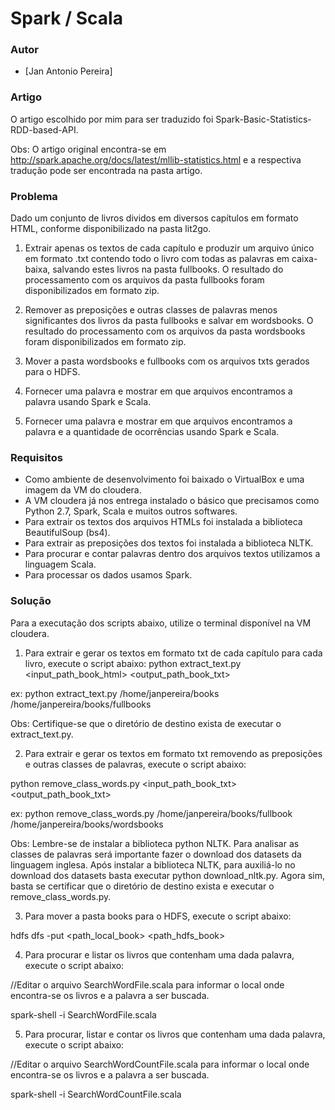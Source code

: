 # Spark / Scala

### Autor

  - [Jan Antonio Pereira]

### Artigo

O artigo escolhido por mim para ser traduzido foi Spark-Basic-Statistics-RDD-based-API.

Obs: O artigo original encontra-se em http://spark.apache.org/docs/latest/mllib-statistics.html e a respectiva tradução pode ser encontrada na pasta artigo.

### Problema

Dado um conjunto de livros dividos em diversos capítulos em formato HTML, conforme disponibilizado na pasta lit2go.

1) Extrair apenas os textos de cada capítulo e produzir um arquivo único em formato .txt contendo todo o livro com todas as palavras em caixa-baixa, salvando estes livros na pasta fullbooks. O resultado do processamento com os arquivos da pasta fullbooks foram disponibilizados em formato zip.

2) Remover as preposições e outras classes de palavras menos significantes dos livros da pasta fullbooks e salvar em wordsbooks. O resultado do processamento com os arquivos da pasta wordsbooks foram disponibilizados em formato zip.

3) Mover a pasta wordsbooks e fullbooks com os arquivos txts gerados para o HDFS. 

3) Fornecer uma palavra e mostrar em que arquivos encontramos a palavra usando Spark e Scala.

4) Fornecer uma palavra e mostrar em que arquivos encontramos a palavra e a quantidade de ocorrências usando Spark e Scala.

### Requisitos

  - Como ambiente de desenvolvimento foi baixado o VirtualBox e uma imagem da VM do cloudera.
  - A VM cloudera já nos entrega instalado o básico que precisamos como Python 2.7, Spark, Scala e muitos outros softwares.
  - Para extrair os textos dos arquivos HTMLs foi instalada a biblioteca BeautifulSoup (bs4).
  - Para extrair as preposições dos textos foi instalada a biblioteca NLTK.
  - Para procurar e contar palavras dentro dos arquivos textos utilizamos a linguagem Scala.
  - Para processar os dados usamos Spark.
  
### Solução

Para a executação dos scripts abaixo, utilize o terminal disponível na VM cloudera.

1) Para extrair e gerar os textos em formato txt de cada capítulo para cada livro, execute o script abaixo:
python extract_text.py <input_path_book_html> <output_path_book_txt>

ex:  python extract_text.py /home/janpereira/books /home/janpereira/books/fullbooks

Obs: Certifique-se que o diretório de destino exista de executar o extract_text.py. 

2) Para extrair e gerar os textos em formato txt removendo as preposições e outras classes de palavras, execute o script abaixo: 

python remove_class_words.py <input_path_book_txt> <output_path_book_txt>

ex: python remove_class_words.py /home/janpereira/books/fullbook /home/janpereira/books/wordsbooks

Obs: 
Lembre-se de instalar a biblioteca python NLTK.
Para analisar as classes de palavras será importante fazer o download dos datasets da linguagem inglesa.
Após instalar a biblioteca NLTK, para auxiliá-lo no download dos datasets basta executar python download_nltk.py.
Agora sim, basta se certificar que o diretório de destino exista e executar o remove_class_words.py.

3) Para mover a pasta books para o HDFS, execute o script abaixo:

hdfs dfs -put <path_local_book> <path_hdfs_book>

4) Para procurar e listar os livros que contenham uma dada palavra, execute o script abaixo:

//Editar o arquivo SearchWordFile.scala para informar o local onde encontra-se os livros e a palavra a ser buscada.

spark-shell -i SearchWordFile.scala

5) Para procurar, listar e contar os livros que contenham uma dada palavra, execute o script abaixo:

//Editar o arquivo SearchWordCountFile.scala para informar o local onde encontra-se os livros e a palavra a ser buscada.

spark-shell -i SearchWordCountFile.scala


